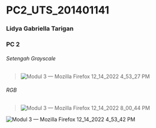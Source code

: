 # PC2_UTS_201401141
### Lidya Gabriella Tarigan
### PC 2


###### Setengah Grayscale
> ![Modul 3 — Mozilla Firefox 12_14_2022 4_53_27 PM](https://user-images.githubusercontent.com/86070778/207601336-938e1bae-a424-4abb-bf28-a68c42ccc986.png)

###### RGB
>![Modul 3 — Mozilla Firefox 12_14_2022 8_00_44 PM](https://user-images.githubusercontent.com/86070778/207601867-f8640548-611c-4fb0-983d-32819e35842c.png)


![Modul 3 — Mozilla Firefox 12_14_2022 4_53_42 PM](https://user-images.githubusercontent.com/86070778/207601944-5e36993a-bacc-4036-82c9-4eeb4e3f6ab7.png)
